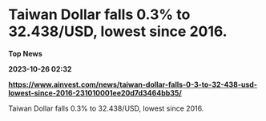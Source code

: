 # Taiwan Dollar falls 0.3% to 32.438/USD, lowest since 2016.
**Top News**

**2023-10-26 02:32**

**https://www.ainvest.com/news/taiwan-dollar-falls-0-3-to-32-438-usd-lowest-since-2016-231010001ee20d7d3464bb35/**

Taiwan Dollar falls 0.3% to 32.438/USD, lowest since 2016.